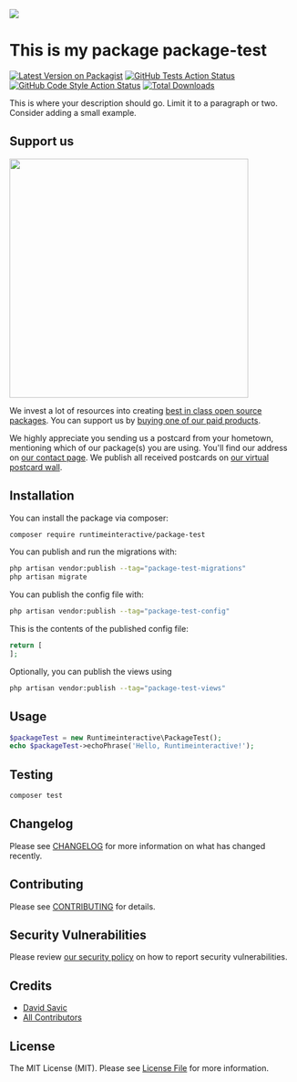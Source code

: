 
[<img src="https://github-ads.s3.eu-central-1.amazonaws.com/support-ukraine.svg?t=1" />](https://supportukrainenow.org)

# This is my package package-test

[![Latest Version on Packagist](https://img.shields.io/packagist/v/runtimeinteractive/package-test.svg?style=flat-square)](https://packagist.org/packages/runtimeinteractive/package-test)
[![GitHub Tests Action Status](https://img.shields.io/github/workflow/status/runtimeinteractive/package-test/run-tests?label=tests)](https://github.com/runtimeinteractive/package-test/actions?query=workflow%3Arun-tests+branch%3Amain)
[![GitHub Code Style Action Status](https://img.shields.io/github/workflow/status/runtimeinteractive/package-test/Check%20&%20fix%20styling?label=code%20style)](https://github.com/runtimeinteractive/package-test/actions?query=workflow%3A"Check+%26+fix+styling"+branch%3Amain)
[![Total Downloads](https://img.shields.io/packagist/dt/runtimeinteractive/package-test.svg?style=flat-square)](https://packagist.org/packages/runtimeinteractive/package-test)

This is where your description should go. Limit it to a paragraph or two. Consider adding a small example.

## Support us

[<img src="https://github-ads.s3.eu-central-1.amazonaws.com/package-test.jpg?t=1" width="419px" />](https://spatie.be/github-ad-click/package-test)

We invest a lot of resources into creating [best in class open source packages](https://spatie.be/open-source). You can support us by [buying one of our paid products](https://spatie.be/open-source/support-us).

We highly appreciate you sending us a postcard from your hometown, mentioning which of our package(s) you are using. You'll find our address on [our contact page](https://spatie.be/about-us). We publish all received postcards on [our virtual postcard wall](https://spatie.be/open-source/postcards).

## Installation

You can install the package via composer:

```bash
composer require runtimeinteractive/package-test
```

You can publish and run the migrations with:

```bash
php artisan vendor:publish --tag="package-test-migrations"
php artisan migrate
```

You can publish the config file with:

```bash
php artisan vendor:publish --tag="package-test-config"
```

This is the contents of the published config file:

```php
return [
];
```

Optionally, you can publish the views using

```bash
php artisan vendor:publish --tag="package-test-views"
```

## Usage

```php
$packageTest = new Runtimeinteractive\PackageTest();
echo $packageTest->echoPhrase('Hello, Runtimeinteractive!');
```

## Testing

```bash
composer test
```

## Changelog

Please see [CHANGELOG](CHANGELOG.md) for more information on what has changed recently.

## Contributing

Please see [CONTRIBUTING](https://github.com/spatie/.github/blob/main/CONTRIBUTING.md) for details.

## Security Vulnerabilities

Please review [our security policy](../../security/policy) on how to report security vulnerabilities.

## Credits

- [David Savic](https://github.com/runtimeinteractive)
- [All Contributors](../../contributors)

## License

The MIT License (MIT). Please see [License File](LICENSE.md) for more information.
